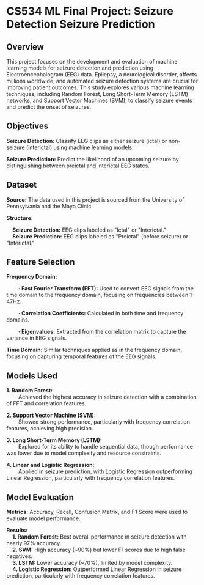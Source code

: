 # CS534 ML Final Project: Seizure Detection Seizure Prediction
## Overview

This project focuses on the development and evaluation of machine learning models for seizure detection and prediction using Electroencephalogram (EEG) data. Epilepsy, a neurological disorder, affects millions worldwide, and automated seizure detection systems are crucial for improving patient outcomes. This study explores various machine learning techniques, including Random Forest, Long Short-Term Memory (LSTM) networks, and Support Vector Machines (SVM), to classify seizure events and predict the onset of seizures.

## Objectives

**Seizure Detection:** Classify EEG clips as either seizure (ictal) or non-seizure (interictal) using machine learning models.

**Seizure Prediction:** Predict the likelihood of an upcoming seizure by distinguishing between preictal and interictal EEG states.

## Dataset

**Source:** The data used in this project is sourced from the University of Pennsylvania and the Mayo Clinic.

**Structure:**

&nbsp;&nbsp;&nbsp;&nbsp;**Seizure Detection:** EEG clips labeled as "Ictal" or "Interictal."   
&nbsp;&nbsp;&nbsp;&nbsp;**Seizure Prediction:** EEG clips labeled as "Preictal" (before seizure) or "Interictal."   

## Feature Selection

**Frequency Domain:**

&nbsp;&nbsp;&nbsp;&nbsp;&nbsp;&nbsp;&nbsp;&nbsp;**· Fast Fourier Transform (FFT):** Used to convert EEG signals from the time domain to the frequency domain, focusing on frequencies between 1-47Hz.

&nbsp;&nbsp;&nbsp;&nbsp;&nbsp;&nbsp;&nbsp;&nbsp;**· Correlation Coefficients:** Calculated in both time and frequency domains.

&nbsp;&nbsp;&nbsp;&nbsp;&nbsp;&nbsp;&nbsp;&nbsp;**· Eigenvalues:** Extracted from the correlation matrix to capture the variance in EEG signals.

**Time Domain:** Similar techniques applied as in the frequency domain, focusing on capturing temporal features of the EEG signals.

## Models Used

**1. Random Forest:**    
&nbsp;&nbsp;&nbsp;&nbsp;&nbsp;&nbsp;&nbsp;&nbsp;Achieved the highest accuracy in seizure detection with a combination of FFT and correlation features.

**2. Support Vector Machine (SVM):**   
&nbsp;&nbsp;&nbsp;&nbsp;&nbsp;&nbsp;&nbsp;&nbsp;Showed strong performance, particularly with frequency correlation features, achieving high precision.

**3. Long Short-Term Memory (LSTM):**  
&nbsp;&nbsp;&nbsp;&nbsp;&nbsp;&nbsp;&nbsp;&nbsp;Explored for its ability to handle sequential data, though performance was lower due to model complexity and resource constraints.

**4. Linear and Logistic Regression:**  
&nbsp;&nbsp;&nbsp;&nbsp;&nbsp;&nbsp;&nbsp;&nbsp;Applied in seizure prediction, with Logistic Regression outperforming Linear Regression, particularly with frequency correlation features.

## Model Evaluation

**Metrics:** Accuracy, Recall, Confusion Matrix, and F1 Score were used to evaluate model performance.

**Results:**  
&nbsp;&nbsp;&nbsp;&nbsp;**1. Random Forest:** Best overall performance in seizure detection with nearly 97% accuracy.  
&nbsp;&nbsp;&nbsp;&nbsp;**2. SVM:** High accuracy (~90%) but lower F1 scores due to high false negatives.  
&nbsp;&nbsp;&nbsp;&nbsp;**3. LSTM:** Lower accuracy (~70%), limited by model complexity.  
&nbsp;&nbsp;&nbsp;&nbsp;**4. Logistic Regression:** Outperformed Linear Regression in seizure prediction, particularly with frequency correlation features.


